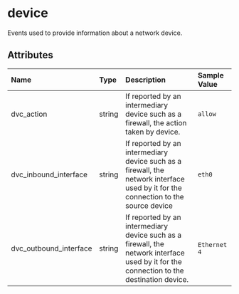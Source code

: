 # device

Events used to provide information about a network device.

## Attributes

| Name | Type | Description | Sample Value |
|:---|:---|:---|:---|
 | dvc_action | string | If reported by an intermediary device such as a firewall, the action taken by device. | ```allow``` |
 | dvc_inbound_interface | string | If reported by an intermediary device such as a firewall, the network interface used by it for the connection to the source device | ```eth0``` |
 | dvc_outbound_interface | string | If reported by an intermediary device such as a firewall, the network interface used by it for the connection to the destination device. | ```Ethernet 4``` |
